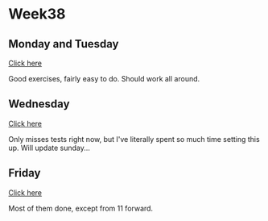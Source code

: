 # Week38


## Monday and Tuesday ##

[Click here](https://github.com/Aeydin24/Week38/tree/master/Tuesday)

Good exercises, fairly easy to do. Should work all around.

## Wednesday ## 

[Click here](https://github.com/Aeydin24/Week38/tree/master/Wednesday_Thursday)

Only misses tests right now, but I've literally spent so much time setting this up. Will update sunday...

## Friday ## 

[Click here](https://github.com/Aeydin24/Week38/tree/master/Friday)

Most of them done, except from 11 forward.

